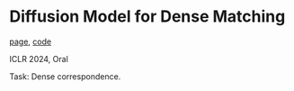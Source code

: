 # Diffusion Model for Dense Matching

[page](https://cvlab-kaist.github.io/DiffMatch/), [code](https://github.com/cvlab-kaist/DiffMatch)

ICLR 2024, Oral

Task: Dense correspondence.